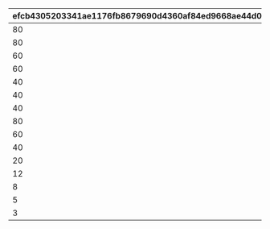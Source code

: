 |efcb4305203341ae1176fb8679690d4360af84ed9668ae44d036e3c52e0a064d|1d68ab511897dd619a2ddce7e19c696c8fea83729de179ed89b5a4d305558acb|9f696995d9cb74ca26073c69c34836de0f5b390c1b5873c0c5536821367e3629|fdc8fe2e370a398fb8259cf3398b7c61760db339c734ffb8b2343fb980715c9e|29a3debddc6ac3081b15ac001273b1644ec80646af5bcfb8153a54d4b7795407|0527b884fa1d5e740a4cdff345367ae26e0cb83d6623cac6e501f9289651e595|0258a9553cfccbf9c300b8cb8dea0aa9725af18e22c496a49297618ca42e2338|db6422f444104c8b3f50b02a528ac06b47fd9e57f98a046182b08db85a31cfae|b38103da1d81e14b76ec2cfc7ee5533a254c2f134f55bedc6ef5f43c23f4a120|cf9c8c2c65af3fc223054e4f0bbd3f4f47d13a58467a9bd45428d2f546dcc1ca|4b16a3aa1eaa67fc6dbd0b8b5914d86d6314dcd4fe673886ac633d4ffc13c2d1|cebdc66de4bb1e3da6f2c4dd1cea3b02d4fa2de33360ffcdb14e8f1314855983|d522c7c3ffa117b444d070ce52c4368ffa8bfdddeaff95de1ab23e3bf1217c67|e999d54c0e4c5c652da39979579e62b10b7896fd1548dde711eb9cb634852212|3c4aadfc2b981c8890a677c9036a3d385235c5a6f79c5efc61a9f3b16d8de65c|8f49f53355e3440e70b00fb99b815395cc2354dc582d0eb42aadb6cf481a153d|58ce0a9c6fd70fca165c34ebe12f76696f17faacfe88d12de24227dccc652e1a|6c3cd812f247dae6f007b3a40db727236542cb50d609b406e721e87f287cab53|295ac27550b123a99629ce40321f9ff68bfb5820bc1d1850a061829419c35cf2|
| --- | --- | --- | --- | --- | --- | --- | --- | --- | --- | --- | --- | --- | --- | --- | --- | --- | --- | --- |
|80|0|1|2000000|0|12|20004|50|0|1002200|0|2|94002|2|0|0|50|23001|1|
|80|0|2|1600000|0|12|20004|100|0|1002200|0|2|94002|2|0|0|40|23001|51|
|60|0|3|1400000|0|12|20004|200|0|1002200|0|2|94002|2|0|0|40|23001|101|
|60|0|4|1200000|0|12|20004|500|0|1002200|0|2|94002|2|0|0|35|23001|201|
|40|0|5|1000000|0|12|20004|1000|0|1002200|0|2|94002|2|0|0|35|23001|501|
|40|0|6|800000|0|12|20004|1500|0|1002200|0|2|94002|2|0|0|30|23001|1001|
|40|0|7|600000|0|12|20004|2000|0|1002200|0|2|94002|2|0|0|25|23001|1501|
|80|0|8|600000|0|12|20003|3000|0|1002200|0|2|94002|2|0|0|25|23001|2001|
|60|0|9|400000|0|12|20003|5000|0|1002200|0|2|94002|2|0|0|20|23001|3001|
|40|0|10|300000|0|12|20003|10000|0|1002200|0|2|94002|2|0|0|15|23001|5001|
|20|0|11|200000|0|12|20003|100000|0|1002200|0|2|94002|2|0|0|10|23001|10001|
|12|0|12|100000|0|12|20003|200000|0|1002200|0|2|94002|2|0|0|5|23001|100001|
|8|0|13|80000|0|12|20003|300000|0|1002200|0|2|94002|2|0|0|5|23001|200001|
|5|0|14|60000|0|12|20003|400000|0|1002200|0|2|94002|2|0|0|5|23001|300001|
|3|0|15|50000|0|12|20003|-1|0|1002200|0|2|94002|2|0|0|5|23001|400001|